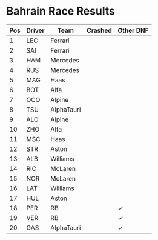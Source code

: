 # Bahrain Race Results
| Pos | Driver | Team       | Crashed | Other DNF |
| --- | ------ | ---------- | ------- | --------- |
| 1   | LEC    | Ferrari    |         |           |
| 2   | SAI    | Ferrari    |         |           |
| 3   | HAM    | Mercedes   |         |           |
| 4   | RUS    | Mercedes   |         |           |
| 5   | MAG    | Haas       |         |           |
| 6   | BOT    | Alfa       |         |           |
| 7   | OCO    | Alpine     |         |           |
| 8   | TSU    | AlphaTauri |         |           |
| 9   | ALO    | Alpine     |         |           |
| 10  | ZHO    | Alfa       |         |           |
| 11  | MSC    | Haas       |         |           |
| 12  | STR    | Aston      |         |           |
| 13  | ALB    | Williams   |         |           |
| 14  | RIC    | McLaren    |         |           |
| 15  | NOR    | McLaren    |         |           |
| 16  | LAT    | Williams   |         |           |
| 17  | HUL    | Aston      |         |           |
| 18  | PER    | RB         |         | ✓         |
| 19  | VER    | RB         |         | ✓         |
| 20  | GAS    | AlphaTauri |         | ✓         |